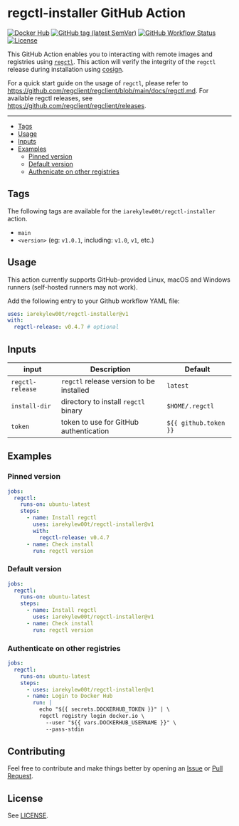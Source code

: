 # regctl-installer GitHub Action

[![Docker Hub](https://img.shields.io/badge/marketplace-iarekylew00t%2Fregctl--installer-blue?style=flat)](https://hub.docker.com/r/iarekylew00t/regctl-installer)
[![GitHub tag (latest SemVer)](https://img.shields.io/github/v/tag/IAreKyleW00t/regctl-installer?label=version)](https://github.com/IAreKyleW00t/regctl-installer/tags)
[![GitHub Workflow Status](https://img.shields.io/github/actions/workflow/status/IAreKyleW00t/regctl-installer/main.yml)](https://github.com/IAreKyleW00t/regctl-installer/actions/workflows/main.yml)
[![License](https://img.shields.io/github/license/IAreKyleW00t/regctl-installer)](https://github.com/IAreKyleW00t/regctl-installer/blob/main/LICENSE)

This GitHub Action enables you to interacting with remote images and registries using [`regctl`](https://github.com/google/go-containerregistry/tree/main/cmd/regctl). This action will verify the integrity of the `regctl` release during installation using [cosign](https://docs.sigstore.dev/cosign/overview/).

For a quick start guide on the usage of `regctl`, please refer to https://github.com/regclient/regclient/blob/main/docs/regctl.md. For available regctl releases, see https://github.com/regclient/regclient/releases.

---

- [Tags](#tags)
- [Usage](#usage)
- [Inputs](#inputs)
- [Examples](#examples)
  - [Pinned version](#pinned-version)
  - [Default version](#pinned-version)
  - [Authenicate on other registries](#authenticate-on-other-registries)

## Tags

The following tags are available for the `iarekylew00t/regctl-installer` action.

- `main`
- `<version>` (eg: `v1.0.1`, including: `v1.0`, `v1`, etc.)

## Usage

This action currently supports GitHub-provided Linux, macOS and Windows runners (self-hosted runners may not work).

Add the following entry to your Github workflow YAML file:

```yaml
uses: iarekylew00t/regctl-installer@v1
with:
  regctl-release: v0.4.7 # optional
```

## Inputs

| input            | Description                              | Default               |
| ---------------- | ---------------------------------------- | --------------------- |
| `regctl-release` | `regctl` release version to be installed | `latest`              |
| `install-dir`    | directory to install `regctl` binary     | `$HOME/.regctl`       |
| `token`          | token to use for GitHub authentication   | `${{ github.token }}` |

## Examples

### Pinned version

```yaml
jobs:
  regctl:
    runs-on: ubuntu-latest
    steps:
      - name: Install regctl
        uses: iarekylew00t/regctl-installer@v1
        with:
          regctl-release: v0.4.7
      - name: Check install
        run: regctl version
```

### Default version

```yaml
jobs:
  regctl:
    runs-on: ubuntu-latest
    steps:
      - name: Install regctl
        uses: iarekylew00t/regctl-installer@v1
      - name: Check install
        run: regctl version
```

### Authenticate on other registries

```yaml
jobs:
  regctl:
    runs-on: ubuntu-latest
    steps:
      - uses: iarekylew00t/regctl-installer@v1
      - name: Login to Docker Hub
        run: |
          echo "${{ secrets.DOCKERHUB_TOKEN }}" | \
          regctl registry login docker.io \
            --user "${{ vars.DOCKERHUB_USERNAME }}" \
            --pass-stdin
```

## Contributing

Feel free to contribute and make things better by opening an [Issue](https://github.com/IAreKyleW00t/regctl-installer/issues) or [Pull Request](https://github.com/IAreKyleW00t/regctl-installer/pulls).

## License

See [LICENSE](https://github.com/IAreKyleW00t/regctl-installer/blob/main/LICENSE).

